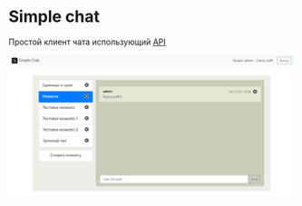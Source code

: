 # Simple chat

Простой клиент чата использующий [API](https://github.com/Megachell0/simple-chat-api)

![Preview](screen.png)

